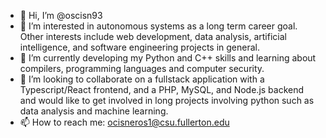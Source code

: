 - 👋 Hi, I’m @oscisn93
- 👀 I’m interested in autonomous systems as a long term career goal. Other interests include web development, data analysis, artificial intelligence, and software engineering projects in general.
- 🌱 I’m currently developing my Python and C++ skills and learning about compilers, programming languages and computer security.
- 💞️ I’m looking to collaborate on a fullstack application with a Typescript/React frontend, and a PHP, MySQL, and Node.js backend and would like to get involved in long projects involving python such as data analysis and machine learning.
- 📫 How to reach me: ocisneros1@csu.fullerton.edu

<!---
oscisn93/oscisn93 is a ✨ special ✨ repository because its `README.md` (this file) appears on your GitHub profile.
You can click the Preview link to take a look at your changes.
--->
